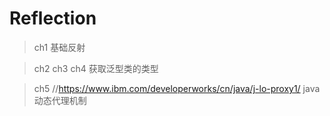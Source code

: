 # Reflection

> ch1
基础反射

>ch2 ch3 ch4 
获取泛型类的类型

>ch5 //https://www.ibm.com/developerworks/cn/java/j-lo-proxy1/
java 动态代理机制
